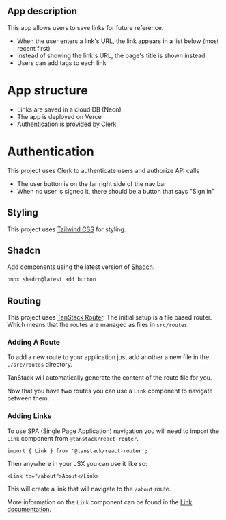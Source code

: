 ## App description

This app allows users to save links for future reference.

- When the user enters a link's URL, the link appears in a list below (most recent first)
- Instead of showing the link's URL, the page's title is shown instead
- Users can add tags to each link

# App structure

- Links are saved in a cloud DB (Neon)
- The app is deployed on Vercel
- Authentication is provided by Clerk

# Authentication

This project uses Clerk to authenticate users and authorize API calls

- The user button is on the far right side of the nav bar
- When no user is signed it, there should be a button that says "Sign in"

## Styling

This project uses [Tailwind CSS](https://tailwindcss.com/) for styling.

## Shadcn

Add components using the latest version of [Shadcn](https://ui.shadcn.com/).

```bash
pnpx shadcn@latest add button
```

## Routing

This project uses [TanStack Router](https://tanstack.com/router). The initial setup is a file based router. Which means that the routes are managed as files in `src/routes`.

### Adding A Route

To add a new route to your application just add another a new file in the `./src/routes` directory.

TanStack will automatically generate the content of the route file for you.

Now that you have two routes you can use a `Link` component to navigate between them.

### Adding Links

To use SPA (Single Page Application) navigation you will need to import the `Link` component from `@tanstack/react-router`.

```tsx
import { Link } from '@tanstack/react-router';
```

Then anywhere in your JSX you can use it like so:

```tsx
<Link to="/about">About</Link>
```

This will create a link that will navigate to the `/about` route.

More information on the `Link` component can be found in the [Link documentation](https://tanstack.com/router/v1/docs/framework/react/api/router/linkComponent).
